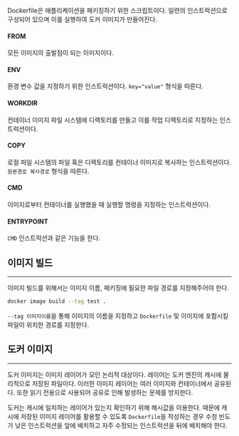 Dockerfile은 애플리케이션을 패키징하기 위한 스크립트이다. 일련의 인스트럭션으로 구성되어 있으며 이를 실행하여 도커 이미지가 만들어진다.

#### FROM
모든 이미지의 출발점이 되는 이미지이다.

#### ENV
환경 변수 값을 지정하기 위한 인스트럭션이다. `key="value"` 형식을 따른다.

#### WORKDIR
컨테이너 이미지 파일 시스템에 디렉토리를 만들고 이를 작업 디렉토리로 지정하는 인스트럭션이다.

#### COPY
로컬 파일 시스템의 파일 혹은 디렉토리를 컨테이너 이미지로 복사하는 인스트럭션이다. `원본경로 복사경로` 형식을 따른다.

#### CMD
이미지로부터 컨테이너를 실행했을 때 실행할 명령을 지정하는 인스트럭션이다.

#### ENTRYPOINT
`CMD` 인스트럭션과 같은 기능을 한다.

## 이미지 빌드
---
이미지 빌드를 위해서는 이미지 이름, 패키징에 필요한 파일 경로를 지정해주어야 한다.
```bash
docker image build --tag test .
```

`--tag 이미지이름`을 통해 이미지의 이름을 지정하고 `Dockerfile` 및 이미지에 포함시킬 파일이 위치한 경로를 지정한다.


## 도커 이미지
---
도커 이미지는 이미지 레이어가 모인 논리적 대상이다. 레이어는 도커 엔진의 캐시에 물리적으로 저장된 파일이다. 이러한 이미지 레이어는 여러 이미지와 컨테이너에서 공유된다. 또한 읽기 전용으로 사용되어 공유로 인해 발생하는 문제를 방지한다.

도커는 캐시에 일치하는 레이어가 있는지 확인하기 위해 해시값을 이용한다. 때문에 캐시에 저장된 이미지 레이어를 활용할 수 있도록 `Dockerfile`을 작성하는 경우 수정 빈도가 낮은 인스트럭션을 앞에 배치하고 자주 수정되는 인스트럭션을 뒤에 배치해야 한다.